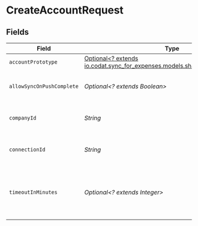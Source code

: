 # CreateAccountRequest


## Fields

| Field                                                                                                                    | Type                                                                                                                     | Required                                                                                                                 | Description                                                                                                              | Example                                                                                                                  |
| ------------------------------------------------------------------------------------------------------------------------ | ------------------------------------------------------------------------------------------------------------------------ | ------------------------------------------------------------------------------------------------------------------------ | ------------------------------------------------------------------------------------------------------------------------ | ------------------------------------------------------------------------------------------------------------------------ |
| `accountPrototype`                                                                                                       | [Optional<? extends io.codat.sync_for_expenses.models.shared.AccountPrototype>](../../models/shared/AccountPrototype.md) | :heavy_minus_sign:                                                                                                       | N/A                                                                                                                      |                                                                                                                          |
| `allowSyncOnPushComplete`                                                                                                | *Optional<? extends Boolean>*                                                                                            | :heavy_minus_sign:                                                                                                       | Allow a sync upon push completion.                                                                                       |                                                                                                                          |
| `companyId`                                                                                                              | *String*                                                                                                                 | :heavy_check_mark:                                                                                                       | Unique identifier for a company.                                                                                         | 8a210b68-6988-11ed-a1eb-0242ac120002                                                                                     |
| `connectionId`                                                                                                           | *String*                                                                                                                 | :heavy_check_mark:                                                                                                       | Unique identifier for a connection.                                                                                      | 2e9d2c44-f675-40ba-8049-353bfcb5e171                                                                                     |
| `timeoutInMinutes`                                                                                                       | *Optional<? extends Integer>*                                                                                            | :heavy_minus_sign:                                                                                                       | Time limit for the push operation to complete before it is timed out.                                                    |                                                                                                                          |